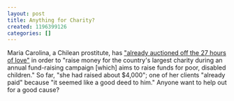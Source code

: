 ```yaml
---
layout: post
title: Anything for Charity?
created: 1196399126
categories: []
---
```

Maria Carolina, a Chilean prostitute, has ["already auctioned off the 27 hours of love"](http://today.reuters.com/news/articlenews.aspx?type=oddlyEnoughNews&storyid=2007-11-29T172206Z_01_EIC874235_RTRUKOC_0_US-PROSTITUTE1.xml) in order to "raise money for the country's largest charity during an annual fund-raising campaign [which] aims to raise funds for poor, disabled children." So far, "she had raised about $4,000"; one of her clients "already paid" because "it seemed like a good deed to him." Anyone want to help out for a good cause?
